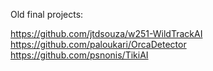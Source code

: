Old final projects:

  https://github.com/jtdsouza/w251-WildTrackAI
	https://github.com/paloukari/OrcaDetector
	https://github.com/psnonis/TikiAI
